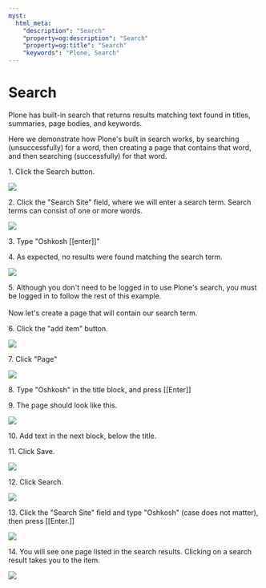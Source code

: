 ```yaml
---
myst:
  html_meta:
    "description": "Search"
    "property=og:description": "Search"
    "property=og:title": "Search"
    "keywords": "Plone, Search"
---
```


# Search

Plone has built-in search that returns results matching text found in titles, summaries, page bodies, and keywords.

[//]: # (Here we show how search works for looking up text that appears on a page.)

[//]: # (# Use Search)
[//]: # (#### [Made by T. Kim Nguyen with Scribe]&#40;https://scribehow.com/shared/Use_Search__bD9GDKmFRR6-OzvdHe68sw&#41;)
Here we demonstrate how Plone's built in search works, by searching (unsuccessfully) for a word, then creating a page that contains that word, and then searching (successfully) for that word.

1\. Click the Search button.

![](https://ajeuwbhvhr.cloudimg.io/colony-recorder.s3.amazonaws.com/files/2024-11-16/3fa5036b-d7a1-4fa1-9cae-776489648c51/File.jpeg?tl_px=1116,0&br_px=2836,961&force_format=jpeg&q=100&width=1120.0&wat=1&wat_opacity=0.7&wat_gravity=northwest&wat_url=https://colony-recorder.s3.us-west-1.amazonaws.com/images/watermarks/FB923C_standard.png&wat_pad=1001,96)


2\. Click the "Search Site" field, where we will enter a search term. Search terms can consist of one or more words.

![](https://ajeuwbhvhr.cloudimg.io/colony-recorder.s3.amazonaws.com/files/2024-11-16/309bb572-8c7d-4562-a661-52b12cd5bb3e/File.jpeg?tl_px=240,0&br_px=1959,961&force_format=jpeg&q=100&width=1120.0&wat=1&wat_opacity=0.7&wat_gravity=northwest&wat_url=https://colony-recorder.s3.us-west-1.amazonaws.com/images/watermarks/FB923C_standard.png&wat_pad=524,108)


3\. Type "Oshkosh [[enter]]"


4\. As expected, no results were found matching the search term.

![](https://ajeuwbhvhr.cloudimg.io/colony-recorder.s3.amazonaws.com/files/2024-11-16/ab297168-2536-471b-94cc-e4f774138375/File.jpeg?tl_px=0,283&br_px=1719,1244&force_format=jpeg&q=100&width=1120.0&wat=1&wat_opacity=0.7&wat_gravity=northwest&wat_url=https://colony-recorder.s3.us-west-1.amazonaws.com/images/watermarks/FB923C_standard.png&wat_pad=195,276)


5\. Although you don't need to be logged in to use Plone's search, you must be logged in to follow the rest of this example. \
\
Now let's create a page that will contain our search term.


6\. Click the "add item" button.

![](https://ajeuwbhvhr.cloudimg.io/colony-recorder.s3.amazonaws.com/files/2024-11-14/c3f1a4cf-ae95-4683-af27-980cae287ff9/ascreenshot.jpeg?tl_px=0,0&br_px=1719,961&force_format=jpeg&q=100&width=1120.0&wat=1&wat_opacity=0.7&wat_gravity=northwest&wat_url=https://colony-recorder.s3.us-west-1.amazonaws.com/images/watermarks/FB923C_standard.png&wat_pad=25,159)


7\. Click "Page"

![](https://ajeuwbhvhr.cloudimg.io/colony-recorder.s3.amazonaws.com/files/2024-11-14/a538adf4-8177-4be8-b87d-01a3b994148f/ascreenshot.jpeg?tl_px=0,151&br_px=1719,1112&force_format=jpeg&q=100&width=1120.0&wat=1&wat_opacity=0.7&wat_gravity=northwest&wat_url=https://colony-recorder.s3.us-west-1.amazonaws.com/images/watermarks/FB923C_standard.png&wat_pad=113,276)


8\. Type "Oshkosh" in the title block, and press [[Enter]]


9\. The page should look like this.

![](https://ajeuwbhvhr.cloudimg.io/colony-recorder.s3.amazonaws.com/files/2024-11-14/ad2e0ee5-813d-489b-9591-6211e28c9623/ascreenshot.jpeg?tl_px=0,91&br_px=1719,1052&force_format=jpeg&q=100&width=1120.0&wat=1&wat_opacity=0.7&wat_gravity=northwest&wat_url=https://colony-recorder.s3.us-west-1.amazonaws.com/images/watermarks/FB923C_standard.png&wat_pad=339,277)


10\. Add text in the next block, below the title.


11\. Click Save.

![](https://ajeuwbhvhr.cloudimg.io/colony-recorder.s3.amazonaws.com/files/2024-11-14/fa15402c-9bf2-4eab-a339-93fe5b702451/ascreenshot.jpeg?tl_px=0,0&br_px=1719,961&force_format=jpeg&q=100&width=1120.0&wat=1&wat_opacity=0.7&wat_gravity=northwest&wat_url=https://colony-recorder.s3.us-west-1.amazonaws.com/images/watermarks/FB923C_standard.png&wat_pad=0,5)


12\. Click Search.

![](https://ajeuwbhvhr.cloudimg.io/colony-recorder.s3.amazonaws.com/files/2024-11-14/aa054d8b-4eec-4fb0-9c16-8c56bf8e46c8/ascreenshot.jpeg?tl_px=1116,0&br_px=2836,961&force_format=jpeg&q=100&width=1120.0&wat=1&wat_opacity=0.7&wat_gravity=northwest&wat_url=https://colony-recorder.s3.us-west-1.amazonaws.com/images/watermarks/FB923C_standard.png&wat_pad=1003,77)


13\. Click the "Search Site" field and type "Oshkosh" (case does not matter), then press [[Enter.]]

![](https://ajeuwbhvhr.cloudimg.io/colony-recorder.s3.amazonaws.com/files/2024-11-14/0892e1a4-2308-42d6-a073-2b8a2cf03fe5/ascreenshot.jpeg?tl_px=732,0&br_px=2452,961&force_format=jpeg&q=100&width=1120.0&wat=1&wat_opacity=0.7&wat_gravity=northwest&wat_url=https://colony-recorder.s3.us-west-1.amazonaws.com/images/watermarks/FB923C_standard.png&wat_pad=524,118)


14\. You will see one page listed in the search results. Clicking on a search result takes you to the item.

![](https://ajeuwbhvhr.cloudimg.io/colony-recorder.s3.amazonaws.com/files/2024-11-14/6b62bcc5-9356-4671-8df1-054364e72b15/ascreenshot.jpeg?tl_px=0,517&br_px=1719,1478&force_format=jpeg&q=100&width=1120.0&wat=1&wat_opacity=0.7&wat_gravity=northwest&wat_url=https://colony-recorder.s3.us-west-1.amazonaws.com/images/watermarks/FB923C_standard.png&wat_pad=211,277)

[//]: # (#### [Made with Scribe]&#40;https://scribehow.com/shared/Use_Search__bD9GDKmFRR6-OzvdHe68sw&#41;)


